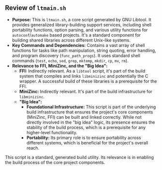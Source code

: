 ## Review of `ltmain.sh`

*   **Purpose:** This is `ltmain.sh`, a core script generated by GNU Libtool. It provides generalized library-building support services, including shell portability functions, option parsing, and various utility functions for `autoconf`/`automake` based projects. It's a standard component for building shared libraries across different Unix-like systems.
*   **Key Commands and Dependencies:** Contains a vast array of shell functions for tasks like path manipulation, string quoting, error handling, and program discovery (`func_path_progs`). It uses standard shell commands (`test`, `echo`, `sed`, `grep`, `mktemp`, `mkdir`, `cp`, `mv`, `rm`).
*   **Relevance to FFI, MiniZinc, and the "Big Idea":**
    *   **FFI:** Indirectly relevant. As a `libtool` script, it's part of the build system that compiles and links `libminizinc` and potentially the C wrapper. A successful build of these libraries is a prerequisite for the FFI.
    *   **MiniZinc:** Indirectly relevant. It's part of the build infrastructure for `libminizinc`.
    *   **"Big Idea":**
        *   **Foundational Infrastructure:** This script is part of the underlying build infrastructure that ensures the project's core components (MiniZinc, FFI) can be built and linked correctly. While not directly involved in the "big idea" logic, its presence ensures the stability of the build process, which is a prerequisite for any higher-level functionality.
        *   **Portability:** Its primary role is to ensure portability across different systems, which is beneficial for the project's overall reach.

This script is a standard, generated build utility. Its relevance is in enabling the build process of the core project components.
